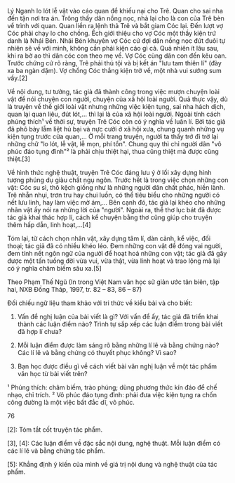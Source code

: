 Lý Nganh lo lót lễ vật vào cáo quan để khiếu nại cho Trê. Quan cho sai nha đến tận nơi tra án. Trông thấy dân nồng nọc, nhà lại cho là con của Trê bèn về trình với quan. Quan liền ra lệnh thả Trê và bắt giam Cóc lại. Đến lượt vợ Cóc phải chạy lo cho chồng. Ếch giới thiệu cho vợ Cóc một thầy kiện trứ danh là Nhái Bén. Nhái Bén khuyên vợ Cóc cứ đợi dân nồng nọc đứt đuôi tự nhiên sẽ về với mình, không cần phải kiện cáo gì cả. Quả nhiên ít lâu sau, khi ra bờ ao thì dân cóc con theo mẹ về. Vợ Cóc cùng dân con đến kêu oan. Trước chứng cứ rõ ràng, Trê phải thú tội và bị kết án "lưu tam thiên lí" (đày xa ba ngàn dặm). Vợ chồng Cóc thắng kiện trở về, một nhà vui sướng sum vầy.[2]

Về nội dung, tư tưởng, tác giả đã thành công trong việc mượn chuyện loài vật để nói chuyện con người, chuyện của xã hội loài người. Quả thực vậy, dù là truyện về thế giới loài vật nhưng những việc kiện tụng, sai nha hách dịch, quan lại quan liêu, đút lót,... thì lại là của xã hội loài người. Ngoài tính cách phúng thích¹ về thời sự, truyện Trê Cóc còn có ý nghĩa về luân lí. Bởi tác giả đã phô bày lẫm liệt hủ bại và nực cười ở xã hội xưa, chung quanh những vụ kiện tụng trước cửa quan,... Ở mỗi trang truyện, người ta thấy trở đi trở lại những chữ "lo lót, lễ vật, lễ mọn, phí tổn". Chung quy thì chỉ người dân "vô phúc đáo tụng đình"² là phải chịu thiệt hại, thua cũng thiệt mà được cũng thiệt.[3]

Về hình thức nghệ thuật, truyện Trê Cóc đáng lưu ý ở lối xây dựng hình tượng phúng dụ giàu chất ngụ ngôn. Trước hết là trong việc chọn những con vật: Cóc su sì, thô kệch giống như là những người dân chất phác, hiền lành. Trê nhẵn nhụi, trơn tru hay chui luồn, có thể tiêu biểu cho những người có nết lưu linh, hay làm việc mờ ám,... Bên cạnh đó, tác giả lại khéo cho những nhân vật ấy nói ra những lời của "người". Ngoài ra, thể thơ lục bát đã được tác giả khai thác hợp lí, cách kể chuyện bằng thơ cũng giúp cho truyện thêm hấp dẫn, linh hoạt,...[4]

Tóm lại, từ cách chọn nhân vật, xây dựng tâm lí, dàn cảnh, kể việc, đối thoại; tác giả đã có nhiều khéo léo. Đem những con vật để đóng vai người, đem tính nết ngôn ngữ của người để hoạt hoá những con vật; tác giả đã gây được một tấn tuồng đời vừa vui, vừa thật, vừa linh hoạt và trao lộng mà lại có ý nghĩa châm biếm sâu xa.[5]

Theo Phạm Thế Ngũ
(In trong Việt Nam văn học sử giản ước tân biên, tập hai,
NXB Đồng Tháp, 1997, tr. 82 – 83, 86 – 87)

Đối chiếu ngữ liệu tham khảo với tri thức về kiểu bài và cho biết:

1. Vấn đề nghị luận của bài viết là gì? Với vấn đề ấy, tác giả đã triển khai thành các luận điểm nào? Trình tự sắp xếp các luận điểm trong bài viết đã hợp lí chưa?

2. Mỗi luận điểm được làm sáng rõ bằng những lí lẽ và bằng chứng nào? Các lí lẽ và bằng chứng có thuyết phục không? Vì sao?

3. Bạn học được điều gì về cách viết bài văn nghị luận về một tác phẩm văn học từ bài viết trên?

¹ Phúng thích: châm biếm, trào phúng; dùng phương thức kín đáo để chế nhạo, chỉ trích.
² Vô phúc đáo tụng đình: phải đưa việc kiện tụng ra chốn công đường là một việc bất đắc dĩ, vô phúc.

76

[2]: Tóm tắt cốt truyện tác phẩm.

[3], [4]: Các luận điểm về đặc sắc nội dung, nghệ thuật. Mỗi luận điểm có các lí lẽ và bằng chứng tác phẩm.

[5]: Khẳng định ý kiến của mình về giá trị nội dung và nghệ thuật của tác phẩm.